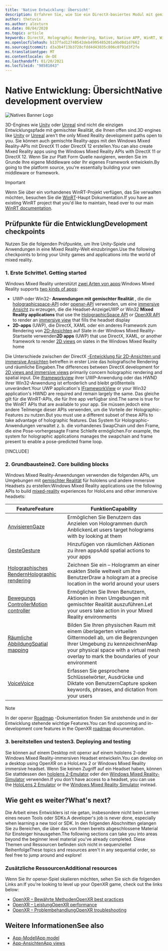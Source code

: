 ```yaml
---
title: 'Native Entwicklung: Übersicht'
description: Erfahren Sie, wie Sie ein DirectX-basiertes Modul mit gemischter Realität direkt mit den Windows Mixed Reality-APIs erstellen.
author: thetuvix
ms.author: alexturn
ms.date: 08/04/2020
ms.topic: article
keywords: DirectX, Holographic Rendering, Native, Native APP, WinRT, WinRT-APP, Plattform-APIs, benutzerdefiniertes Modul, Middleware, Mixed Reality-Headset, Windows Mixed Reality-Headset, Virtual Reality-Headset
ms.openlocfilehash: b137fad12740542deb4995485201a9bd0d1d7662
ms.sourcegitcommit: d3a3b4f13b3728cfdd4d43035c806c0791d3f2fe
ms.translationtype: MT
ms.contentlocale: de-DE
ms.lasthandoff: 01/20/2021
ms.locfileid: "98581043"
---
```

# <a name="native-development-overview"></a><span data-ttu-id="1a589-104">Native Entwicklung: Übersicht</span><span class="sxs-lookup"><span data-stu-id="1a589-104">Native development overview</span></span>

![Natives Banner Logo](../images/native_logo_banner.png)

<span data-ttu-id="1a589-106">3D-Engines wie [Unity](../unity/unity-development-overview.md) oder [Unreal](../unreal/unreal-development-overview.md) sind nicht die einzigen Entwicklungspfade mit gemischter Realität, die Ihnen offen sind.</span><span class="sxs-lookup"><span data-stu-id="1a589-106">3D engines like [Unity](../unity/unity-development-overview.md) or [Unreal](../unreal/unreal-development-overview.md) aren't the only Mixed Reality development paths open to you.</span></span> <span data-ttu-id="1a589-107">Sie können auch gemischte Reality-apps mit den Windows Mixed Reality-APIs mit DirectX 11 oder DirectX 12 erstellen.</span><span class="sxs-lookup"><span data-stu-id="1a589-107">You can also create Mixed Reality apps using the Windows Mixed Reality APIs with DirectX 11 or DirectX 12.</span></span> <span data-ttu-id="1a589-108">Wenn Sie zur Platt Form Quelle navigieren, werden Sie im Grunde Ihre eigene Middleware oder Ihr eigenes Framework entwickeln.</span><span class="sxs-lookup"><span data-stu-id="1a589-108">By going to the platform source, you're essentially building your own middleware or framework.</span></span> 

> [!IMPORTANT]
> <span data-ttu-id="1a589-109">Wenn Sie über ein vorhandenes WinRT-Projekt verfügen, das Sie verwalten möchten, besuchen Sie die [WinRT](creating-a-holographic-directx-project.md)-Haupt Dokumentation.</span><span class="sxs-lookup"><span data-stu-id="1a589-109">If you have an existing WinRT project that you'd like to maintain, head over to our main [WinRT documentation](creating-a-holographic-directx-project.md).</span></span> 

## <a name="development-checkpoints"></a><span data-ttu-id="1a589-110">Prüfpunkte für die Entwicklung</span><span class="sxs-lookup"><span data-stu-id="1a589-110">Development checkpoints</span></span>

<span data-ttu-id="1a589-111">Nutzen Sie die folgenden Prüfpunkte, um Ihre Unity-Spiele und Anwendungen in eine Mixed Reality-Welt einzubringen.</span><span class="sxs-lookup"><span data-stu-id="1a589-111">Use the following checkpoints to bring your Unity games and applications into the world of mixed reality.</span></span>

### <a name="1-getting-started"></a><span data-ttu-id="1a589-112">1. Erste Schritte</span><span class="sxs-lookup"><span data-stu-id="1a589-112">1. Getting started</span></span>

<span data-ttu-id="1a589-113">Windows Mixed Reality unterstützt [zwei Arten von apps](../../design/app-views.md):</span><span class="sxs-lookup"><span data-stu-id="1a589-113">Windows Mixed Reality supports [two kinds of apps](../../design/app-views.md):</span></span>
* <span data-ttu-id="1a589-114">UWP-oder Win32- **Anwendungen mit gemischter Realität** , die die [holographicspace-API](getting-a-holographicspace.md) oder [openxr-API](openxr.md) verwenden, um eine [immersive Ansicht](../../design/app-views.md) zu erzeugen, die die Headset-Anzeige</span><span class="sxs-lookup"><span data-stu-id="1a589-114">UWP or Win32 **Mixed Reality applications** that use the [HolographicSpace API](getting-a-holographicspace.md) or [OpenXR API](openxr.md) to render an [immersive view](../../design/app-views.md) that fills the headset display</span></span>
* <span data-ttu-id="1a589-115">**2D-apps** (UWP), die DirectX, XAML oder ein anderes Framework zum Rendering von [2D-Ansichten](../../design/app-views.md#2d-views) auf Slate in der Windows Mixed Reality-Startseite verwenden</span><span class="sxs-lookup"><span data-stu-id="1a589-115">**2D apps** (UWP) that use DirectX, XAML, or another framework to render [2D views](../../design/app-views.md#2d-views) on slates in the Windows Mixed Reality home</span></span>

<span data-ttu-id="1a589-116">Die Unterschiede zwischen der DirectX [-Entwicklung für 2D-Ansichten und immersive Ansichten](../../design/app-views.md) betreffen in erster Linie das holografische Rendering und räumliche Eingaben.</span><span class="sxs-lookup"><span data-stu-id="1a589-116">The differences between DirectX development for [2D views and immersive views](../../design/app-views.md) primarily concern holographic rendering and spatial input.</span></span> <span data-ttu-id="1a589-117">Die [iframeworkview](/uwp/api/Windows.ApplicationModel.Core.IFrameworkView) ihrer UWP-Anwendung oder das HWND ihrer Win32-Anwendung ist erforderlich und bleibt größtenteils unverändert.</span><span class="sxs-lookup"><span data-stu-id="1a589-117">Your UWP application's [IFrameworkView](/uwp/api/Windows.ApplicationModel.Core.IFrameworkView) or your Win32 application's HWND are required and remain largely the same.</span></span> <span data-ttu-id="1a589-118">Das gleiche gilt für die WinRT-APIs, die für Ihre app verfügbar sind.</span><span class="sxs-lookup"><span data-stu-id="1a589-118">The same is true for the WinRT APIs that are available to your app.</span></span> <span data-ttu-id="1a589-119">Sie müssen jedoch eine andere Teilmenge dieser APIs verwenden, um die Vorteile der Holographic-Features zu nutzen.</span><span class="sxs-lookup"><span data-stu-id="1a589-119">But you must use a different subset of these APIs to take advantage of holographic features.</span></span> <span data-ttu-id="1a589-120">Das System für Holographic-Anwendungen verwaltet z. b. die vorhandenes SwapChain und den Frame, die eine Pose-vorhergesagte Frame Schleife ermöglichen.</span><span class="sxs-lookup"><span data-stu-id="1a589-120">For example, the system for holographic applications manages the swapchain and frame present to enable a pose-predicted frame loop.</span></span>

[!INCLUDE[](../includes/native-getting-started.md)]

### <a name="2-core-building-blocks"></a><span data-ttu-id="1a589-121">2. Grundbausteine</span><span class="sxs-lookup"><span data-stu-id="1a589-121">2. Core building blocks</span></span>

<span data-ttu-id="1a589-122">Windows Mixed Reality-Anwendungen verwenden die folgenden APIs, um Umgebungen mit [gemischter Realität](../../discover/mixed-reality.md) für hololens und andere immersive Headsets zu erstellen:</span><span class="sxs-lookup"><span data-stu-id="1a589-122">Windows Mixed Reality applications use the following APIs to build [mixed-reality](../../discover/mixed-reality.md) experiences for HoloLens and other immersive headsets:</span></span>

|  <span data-ttu-id="1a589-123">Feature</span><span class="sxs-lookup"><span data-stu-id="1a589-123">Feature</span></span>  |  <span data-ttu-id="1a589-124">Funktion</span><span class="sxs-lookup"><span data-stu-id="1a589-124">Capability</span></span>  |
| --- | --- |
| [<span data-ttu-id="1a589-125">Anvisieren</span><span class="sxs-lookup"><span data-stu-id="1a589-125">Gaze</span></span>](../../design/gaze-and-commit.md) | <span data-ttu-id="1a589-126">Ermöglichen Sie Benutzern das Anzielen von Hologrammen durch Anblicken</span><span class="sxs-lookup"><span data-stu-id="1a589-126">Let users target holograms with by looking at them</span></span> |
| [<span data-ttu-id="1a589-127">Geste</span><span class="sxs-lookup"><span data-stu-id="1a589-127">Gesture</span></span>](../../design/gaze-and-commit.md#composite-gestures) | <span data-ttu-id="1a589-128">Hinzufügen von räumlichen Aktionen zu ihren apps</span><span class="sxs-lookup"><span data-stu-id="1a589-128">Add spatial actions to your apps</span></span> |
| [<span data-ttu-id="1a589-129">Holographisches Rendern</span><span class="sxs-lookup"><span data-stu-id="1a589-129">Holographic rendering</span></span>](../platform-capabilities-and-apis/rendering.md) | <span data-ttu-id="1a589-130">Zeichnen Sie ein – Hologramm an einer exakten Stelle weltweit um Ihre Benutzer</span><span class="sxs-lookup"><span data-stu-id="1a589-130">Draw a hologram at a precise location in the world around your users</span></span> |
| [<span data-ttu-id="1a589-131">Bewegungs Controller</span><span class="sxs-lookup"><span data-stu-id="1a589-131">Motion controller</span></span>](../../design/motion-controllers.md) | <span data-ttu-id="1a589-132">Ermöglichen Sie Ihren Benutzern, Aktionen in ihren Umgebungen mit gemischter Realität auszuführen.</span><span class="sxs-lookup"><span data-stu-id="1a589-132">Let your users take action in your Mixed Reality environments</span></span> |
| [<span data-ttu-id="1a589-133">Räumliche Abbildung</span><span class="sxs-lookup"><span data-stu-id="1a589-133">Spatial mapping</span></span>](../../design/spatial-mapping.md) | <span data-ttu-id="1a589-134">Bilden Sie Ihren physischen Raum mit einem überlagerten virtuellen Gittermodell ab, um die Begrenzungen Ihrer Umgebung zu kennzeichnen</span><span class="sxs-lookup"><span data-stu-id="1a589-134">Map your physical space with a virtual mesh overlay to mark the boundaries of your environment</span></span> |
| [<span data-ttu-id="1a589-135">Voice</span><span class="sxs-lookup"><span data-stu-id="1a589-135">Voice</span></span>](../../design/voice-input.md) | <span data-ttu-id="1a589-136">Erfassen Sie gesprochene Schlüsselwörter, Ausdrücke und Diktate von Benutzern</span><span class="sxs-lookup"><span data-stu-id="1a589-136">Capture spoken keywords, phrases, and dictation from your users</span></span> |
 
> [!NOTE]
> <span data-ttu-id="1a589-137">In der openxr [Roadmap](openxr.md#roadmap) -Dokumentation finden Sie anstehende und in der Entwicklung stehende wichtige Features.</span><span class="sxs-lookup"><span data-stu-id="1a589-137">You can find upcoming and in-development core features in the OpenXR [roadmap](openxr.md#roadmap) documentation.</span></span>

### <a name="3-deploying-and-testing"></a><span data-ttu-id="1a589-138">3. bereitstellen und testen</span><span class="sxs-lookup"><span data-stu-id="1a589-138">3. Deploying and testing</span></span>

<span data-ttu-id="1a589-139">Sie können auf einem Desktop mit openxr auf einem hololens 2-oder Windows Mixed Reality-immersiven Headset entwickeln.</span><span class="sxs-lookup"><span data-stu-id="1a589-139">You can develop on a desktop using OpenXR on a HoloLens 2 or Windows Mixed Reality immersive headset.</span></span>  <span data-ttu-id="1a589-140">Wenn Sie keinen Zugriff auf ein Headset haben, können Sie stattdessen den [hololens 2-Emulator](../platform-capabilities-and-apis/using-the-hololens-emulator.md) oder den [Windows Mixed Reality-Simulator](../platform-capabilities-and-apis/using-the-windows-mixed-reality-simulator.md) verwenden.</span><span class="sxs-lookup"><span data-stu-id="1a589-140">If you don't have access to a headset, you can use the [HoloLens 2 Emulator](../platform-capabilities-and-apis/using-the-hololens-emulator.md) or the [Windows Mixed Reality Simulator](../platform-capabilities-and-apis/using-the-windows-mixed-reality-simulator.md) instead.</span></span>

## <a name="whats-next"></a><span data-ttu-id="1a589-141">Wie geht es weiter?</span><span class="sxs-lookup"><span data-stu-id="1a589-141">What's next?</span></span>

<span data-ttu-id="1a589-142">Die Arbeit eines Entwicklers ist nie getan, insbesondere nicht beim Lernen eines neuen Tools oder SDKs.</span><span class="sxs-lookup"><span data-stu-id="1a589-142">A developer's job is never done, especially when learning a new tool or SDK.</span></span> <span data-ttu-id="1a589-143">In den folgenden Abschnitten gelangen Sie zu Bereichen, die über das von Ihnen bereits abgeschlossene Material für Einsteiger hinausgehen.</span><span class="sxs-lookup"><span data-stu-id="1a589-143">The following sections can take you into areas beyond the beginner level material you've already completed.</span></span> <span data-ttu-id="1a589-144">Diese Themen und Ressourcen befinden sich nicht in sequenzieller Reihenfolge</span><span class="sxs-lookup"><span data-stu-id="1a589-144">These topics and resources aren't in any sequential order, so feel free to jump around and explore!</span></span>

### <a name="additional-resources"></a><span data-ttu-id="1a589-145">Zusätzliche Ressourcen</span><span class="sxs-lookup"><span data-stu-id="1a589-145">Additional resources</span></span>

<span data-ttu-id="1a589-146">Wenn Sie Ihr openxr-Spiel skalieren möchten, sehen Sie sich die folgenden Links an:</span><span class="sxs-lookup"><span data-stu-id="1a589-146">If you're looking to level up your OpenXR game, check out the links below:</span></span>

* [<span data-ttu-id="1a589-147">OpenXR – Bewährte Methoden</span><span class="sxs-lookup"><span data-stu-id="1a589-147">OpenXR best practices</span></span>](openxr-best-practices.md)
* [<span data-ttu-id="1a589-148">OpenXR – Leistung</span><span class="sxs-lookup"><span data-stu-id="1a589-148">OpenXR performance</span></span>](openxr-performance.md)
* [<span data-ttu-id="1a589-149">OpenXR – Problembehandlung</span><span class="sxs-lookup"><span data-stu-id="1a589-149">OpenXR troubleshooting</span></span>](openxr-troubleshooting.md)

## <a name="see-also"></a><span data-ttu-id="1a589-150">Weitere Informationen</span><span class="sxs-lookup"><span data-stu-id="1a589-150">See also</span></span>
* [<span data-ttu-id="1a589-151">App-Modell</span><span class="sxs-lookup"><span data-stu-id="1a589-151">App model</span></span>](../../design/app-model.md)
* [<span data-ttu-id="1a589-152">App-Ansichten</span><span class="sxs-lookup"><span data-stu-id="1a589-152">App views</span></span>](../../design/app-views.md)